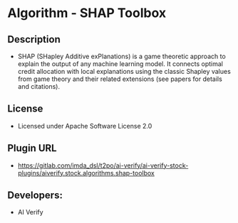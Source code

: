 # Algorithm - SHAP Toolbox

## Description
* SHAP (SHapley Additive exPlanations) is a game theoretic approach to explain the output of any machine learning model. It connects optimal credit allocation with local explanations using the classic Shapley values from game theory and their related extensions (see papers for details and citations).

## License
* Licensed under Apache Software License 2.0

## Plugin URL
* https://gitlab.com/imda_dsl/t2po/ai-verify/ai-verify-stock-plugins/aiverify.stock.algorithms.shap-toolbox

## Developers:
* AI Verify

